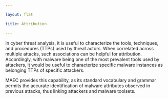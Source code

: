 ```yaml
---

layout: flat

title: Attribution

---
```


In cyber threat analysis, it is useful to characterize the tools, techniques, and procedures (TTPs) used by threat actors. When correlated across multiple attacks, such associations can be helpful for attribution. Accordingly, with malware being one of the most prevalent tools used by attackers, it would be useful to characterize specific malware instances as belonging TTPs of specific attackers. 

MAEC provides this capability, as its standard vocabulary and grammar permits the accurate identification of malware attributes observed in previous attacks, thus linking attackers and malware toolsets.
